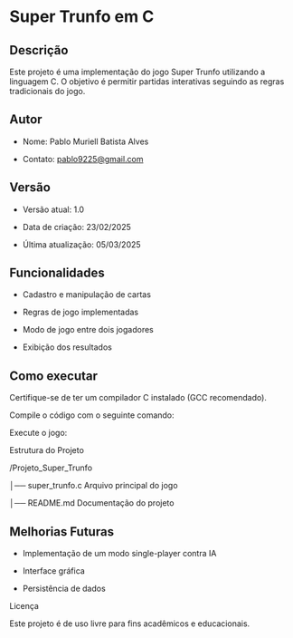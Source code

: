 # Super Trunfo em C

## Descrição

Este projeto é uma implementação do jogo Super Trunfo utilizando a linguagem C. O objetivo é permitir partidas interativas seguindo as regras tradicionais do jogo.

## Autor

* Nome: Pablo Muriell Batista Alves

* Contato: pablo9225@gmail.com

## Versão

* Versão atual: 1.0

* Data de criação: 23/02/2025

* Última atualização: 05/03/2025

## Funcionalidades

* Cadastro e manipulação de cartas

* Regras de jogo implementadas

* Modo de jogo entre dois jogadores

* Exibição dos resultados

## Como executar

Certifique-se de ter um compilador C instalado (GCC recomendado).

Compile o código com o seguinte comando:



Execute o jogo:



Estrutura do Projeto

/Projeto_Super_Trunfo

│── super_trunfo.c  Arquivo principal do jogo

│── README.md Documentação do projeto

## Melhorias Futuras

* Implementação de um modo single-player contra IA

* Interface gráfica

* Persistência de dados

Licença

Este projeto é de uso livre para fins acadêmicos e educacionais.
